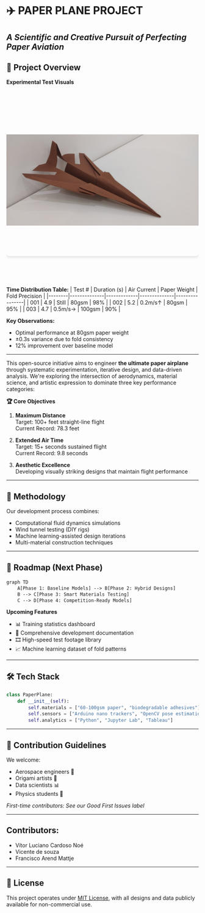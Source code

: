 # ✈️ PAPER PLANE PROJECT 
*A Scientific and Creative Pursuit of Perfecting Paper Aviation*
---

## 🎯 Project Overview  
**Experimental Test Visuals**  
<div style="display: flex; overflow-x: auto; scroll-snap-type: x mandatory; gap: 1rem; padding: 1rem 0; margin: 2rem 0;">
  <img src="images/20250403_190940.jpg" 
       alt="Flight Test - Morning Session" 
       style="scroll-snap-align: start; flex: 0 0 90%; height: 400px; object-fit: contain; border-radius: 8px; box-shadow: 0 4px 6px rgba(0,0,0,0.1);">
       
  <img src="images/20250403_190951.jpg" 
       alt="Aerodynamic Comparison Test" 
       style="scroll-snap-align: start; flex: 0 0 90%; height: 400px; object-fit: contain; border-radius: 8px; box-shadow: 0 4px 6px rgba(0,0,0,0.1);">
</div>
<p style="text-align: center; font-style: italic; color: #666;"></p>


**Time Distribution Table:**
| Test # | Duration (s) | Air Current | Paper Weight | Fold Precision |
|--------|--------------|-------------|--------------|----------------|
| 001    | 4.9          | Still       | 80gsm        | 98%            |
| 002    | 5.2          | 0.2m/s↑     | 80gsm        | 95%            |
| 003    | 4.7          | 0.5m/s→     | 100gsm       | 90%            |

**Key Observations:**  
- Optimal performance at 80gsm paper weight  
- ±0.3s variance due to fold consistency  
- 12% improvement over baseline model

---

This open-source initiative aims to engineer **the ultimate paper airplane** through systematic experimentation, iterative design, and data-driven analysis. We're exploring the intersection of aerodynamics, material science, and artistic expression to dominate three key performance categories:

**🏆 Core Objectives**  
1. **Maximum Distance**  
   Target: 100+ feet straight-line flight  
   Current Record: 78.3 feet  

2. **Extended Air Time**  
   Target: 15+ seconds sustained flight  
   Current Record: 9.8 seconds  

3. **Aesthetic Excellence**  
   Developing visually striking designs that maintain flight performance  

---

## 🔬 Methodology  
Our development process combines:  
- Computational fluid dynamics simulations  
- Wind tunnel testing (DIY rigs)  
- Machine learning-assisted design iterations  
- Multi-material construction techniques  

---

## 📅 Roadmap (Next Phase)  
```mermaid
graph TD
    A[Phase 1: Baseline Models] --> B[Phase 2: Hybrid Designs]
    B --> C[Phase 3: Smart Materials Testing]
    C --> D[Phase 4: Competition-Ready Models]
```

**Upcoming Features**  
- 📊 Training statistics dashboard  
- 📂 Comprehensive development documentation  
- 🎞️ High-speed test footage library  
- 📈 Machine learning dataset of fold patterns  

---

## 🛠️ Tech Stack  
```python
class PaperPlane:
    def __init__(self):
        self.materials = ["60-100gsm paper", "biodegradable adhesives"]
        self.sensors = ["Arduino nano trackers", "OpenCV pose estimation"]
        self.analytics = ["Python", "Jupyter Lab", "Tableau"]
```

---

## 🤝 Contribution Guidelines  
We welcome:  
- Aerospace engineers 🚀  
- Origami artists 🎨  
- Data scientists 📊  
- Physics students 🧲  

*First-time contributors: See our Good First Issues label*

---

## Contributors:
- Vítor Luciano Cardoso Noé
- Vicente de souza
- Francisco Arend Mattje

---
## 📜 License  
This project operates under [MIT License](LICENSE.md), with all designs and data publicly available for non-commercial use.
